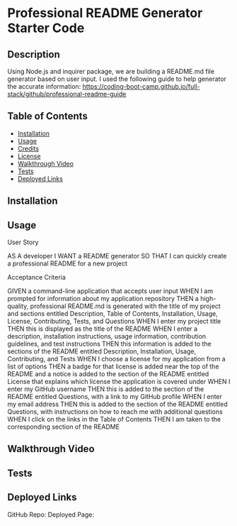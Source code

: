 # Professional README Generator Starter Code

## Description

Using Node.js and inquirer package, we are building a README.md file generator based on user input. I used the following guide to help generator the accurate information: https://coding-boot-camp.github.io/full-stack/github/professional-readme-guide

 
## Table of Contents 
 
 - [Installation](#installation)
 - [Usage](#usage)
 - [Credits](#credits)
 - [License](#license)
 - [Walkthrough Video](#license)
 - [Tests](#tests)
 - [Deployed Links](#deployedlinks)
 
## Installation


 
## Usage

User Story 

AS A developer
I WANT a README generator
SO THAT I can quickly create a professional README for a new project

Acceptance Criteria

GIVEN a command-line application that accepts user input
WHEN I am prompted for information about my application repository
THEN a high-quality, professional README.md is generated with the title of my project and sections entitled Description, Table of Contents, Installation, Usage, License, Contributing, Tests, and Questions
WHEN I enter my project title
THEN this is displayed as the title of the README
WHEN I enter a description, installation instructions, usage information, contribution guidelines, and test instructions
THEN this information is added to the sections of the README entitled Description, Installation, Usage, Contributing, and Tests
WHEN I choose a license for my application from a list of options
THEN a badge for that license is added near the top of the README and a notice is added to the section of the README entitled License that explains which license the application is covered under
WHEN I enter my GitHub username
THEN this is added to the section of the README entitled Questions, with a link to my GitHub profile
WHEN I enter my email address
THEN this is added to the section of the README entitled Questions, with instructions on how to reach me with additional questions
WHEN I click on the links in the Table of Contents
THEN I am taken to the corresponding section of the README

## Walkthrough Video

## Tests

## Deployed Links 

 GitHub Repo:
 Deployed Page:
